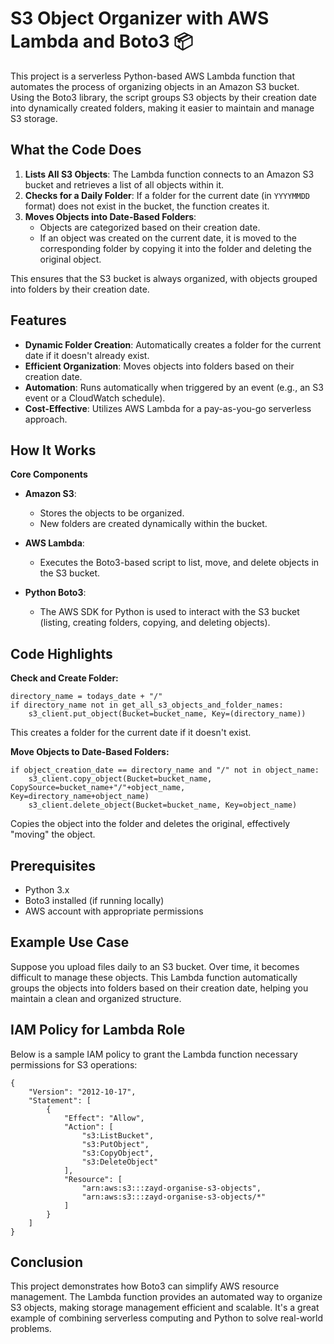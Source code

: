 
# S3 Object Organizer with AWS Lambda and Boto3 📦

This project is a serverless Python-based AWS Lambda function that automates the process of organizing objects in an Amazon S3 bucket. Using the Boto3 library, the script groups S3 objects by their creation date into dynamically created folders, making it easier to maintain and manage S3 storage.


## What the Code Does
1. **Lists All S3 Objects**: The Lambda function connects to an Amazon S3 bucket and retrieves a list of all objects within it.
2. **Checks for a Daily Folder**: If a folder for the current date (in `YYYYMMDD` format) does not exist in the bucket, the function creates it.
3. **Moves Objects into Date-Based Folders**:
    - Objects are categorized based on their creation date.
    - If an object was created on the current date, it is moved to the corresponding folder by copying it into the folder and deleting the original object.

This ensures that the S3 bucket is always organized, with objects grouped into folders by their creation date.
## Features
- **Dynamic Folder Creation**: Automatically creates a folder for the current date if it doesn't already exist.
- **Efficient Organization**: Moves objects into folders based on their creation date.
- **Automation**: Runs automatically when triggered by an event (e.g., an S3 event or a CloudWatch schedule).
- **Cost-Effective**: Utilizes AWS Lambda for a pay-as-you-go serverless approach.
## How It Works
**Core Components**

- **Amazon S3**:
    
    - Stores the objects to be organized.
    - New folders are created dynamically within the bucket.
- **AWS Lambda**:
    
    - Executes the Boto3-based script to list, move, and delete objects in the S3 bucket.
- **Python Boto3**:
    
    - The AWS SDK for Python is used to interact with the S3 bucket (listing, creating folders, copying, and deleting objects).
## Code Highlights

**Check and Create Folder:**
```
directory_name = todays_date + "/"
if directory_name not in get_all_s3_objects_and_folder_names:
    s3_client.put_object(Bucket=bucket_name, Key=(directory_name))
```
This creates a folder for the current date if it doesn't exist.

**Move Objects to Date-Based Folders:**
```
if object_creation_date == directory_name and "/" not in object_name:
    s3_client.copy_object(Bucket=bucket_name, CopySource=bucket_name+"/"+object_name, Key=directory_name+object_name)
    s3_client.delete_object(Bucket=bucket_name, Key=object_name)
```
Copies the object into the folder and deletes the original, effectively "moving" the object.
## Prerequisites
- Python 3.x
- Boto3 installed (if running locally)
- AWS account with appropriate permissions

## Example Use Case
Suppose you upload files daily to an S3 bucket. Over time, it becomes difficult to manage these objects. This Lambda function automatically groups the objects into folders based on their creation date, helping you maintain a clean and organized structure.
## IAM Policy for Lambda Role
Below is a sample IAM policy to grant the Lambda function necessary permissions for S3 operations:
```
{
    "Version": "2012-10-17",
    "Statement": [
        {
            "Effect": "Allow",
            "Action": [
                "s3:ListBucket",
                "s3:PutObject",
                "s3:CopyObject",
                "s3:DeleteObject"
            ],
            "Resource": [
                "arn:aws:s3:::zayd-organise-s3-objects",
                "arn:aws:s3:::zayd-organise-s3-objects/*"
            ]
        }
    ]
}
```

## Conclusion
This project demonstrates how Boto3 can simplify AWS resource management. The Lambda function provides an automated way to organize S3 objects, making storage management efficient and scalable. It's a great example of combining serverless computing and Python to solve real-world problems.
